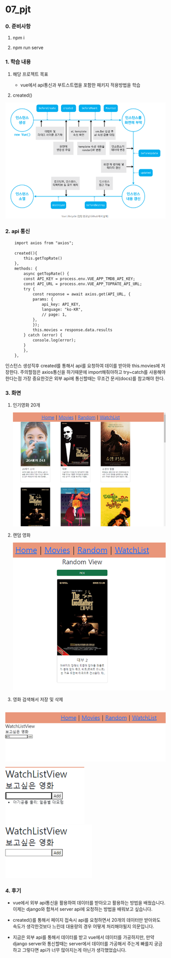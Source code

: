 # 07_pjt

### 0. 준비사항

1. npm i

2. npm run serve

### 1. 학습 내용

1. 해당 프로젝트 목표
   
   - vue에서 api통신과 부트스트랩을 포함한 패키지 적용방법을 학습

2. created()

![](README_assets/2022-12-03-15-44-06-image.png)

### 2. api 통신

```vue
    import axios from "axios";  

    created(){
        this.getTopRate()
    },
    methods: {
        async getTopRate() {
        const API_KEY = process.env.VUE_APP_TMDB_API_KEY;
        const API_URL = process.env.VUE_APP_TOPRATE_API_URL;
        try {
            const response = await axios.get(API_URL, {
            params: {
                api_key: API_KEY,
                language: "ko-KR",
                // page: 1,
            },
            });
            this.movies = response.data.results
        } catch (error) {
            console.log(error);
        }
        },
    },
```

인스턴스 생성직후 created를 통해서 api를 요청하여 데이를 받아와 this.movies에 저장한다.
주의할점은 axios통신을 하기때문에 import해줘야하고 try~catch를 사용해야 한다는점
가장 중요한것은 외부 api에 통신할때는 무조건 문서(docs)를 참고해야 한다.

### 3. 화면

1. 인기영화 20개
   
   ![](README_assets/2022-12-03-15-50-03-image.png)

2. 랜덤 영화
   
   ![](README_assets/2022-12-03-15-50-20-image.png)

3. 영화 검색해서 저장 및 삭제

    ![](README_assets/2022-12-03-15-50-41-image.png)

![](README_assets/2022-12-03-15-50-57-image.png)![](README_assets/2022-12-03-15-51-34-image.png)

### 4. 후기
- vue에서 외부 api통신을 활용하여 데이터를 받아오고 활용하는 방법을 배웠습니다. 이제는 django와 합쳐서 server api에 요청하는 방법을 배워보고 싶습니다.

- created()를 통해서 페이지 접속시 api를 요청하면서 20개의 데이터만 받아와도 속도가 생각한것보다 느린데 대용량의 경우 어떻게 처리해야될지 의문입니다.

- 지금은 외부 api를 통해서 데이터를 받고 vue에서 데이터를 가공하지만, 만약 django server와 통신할때는 server에서 데이터를 가공해서 주는게 빠를지 궁금하고 그렇다면 api가 너무 많아지는게 아닌가 생각했었습니다.